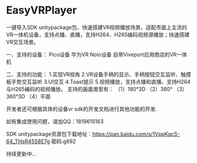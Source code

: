 # EasyVRPlayer
一键导入SDK unitypackage包，快速搭建VR视频播放场景，适配市面上主流的VR一体机设备，支持点播、直播，支持H264、H265编码视频源播放；快速搭建VR交互场景。

一、支持的设备：
Pico设备
华为VR
Nolo设备
自带Viveport应用商店的VR一体机

二、支持的功能：
1.实现VR视角
2.VR设备手柄的显示、手柄按钮交互监听、触摸板手势交互监听
3.UI交互
4.Toast提示
5.视频播放，支持点播和直播、支持H264与H265编码的视频播放。
支持的画面类型有：
（1）180°3D
（2）360°
（3）360°3D
（4）平面

开发者还可根据具体的设备vr sdk的开发文档进行其他功能的开发.

如有集成使用问题，请加QQ：1819615163

SDK unitypackage资源包下载地址：https://pan.baidu.com/s/1VppKqcS-64_THsR45S8E7g  密码:g692

持续更新中...
